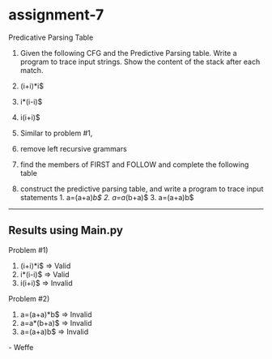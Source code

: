 # assignment-7
Predicative Parsing Table

1. Given the following CFG and the Predictive Parsing table. Write a program to trace input strings. Show the content of the stack after each match.
  1. (i+i)*i$
  2. i*(i-i)$
  3. i(i+i)$

2. Similar to problem #1, 
  1. remove left recursive grammars
  2. find the members of FIRST and FOLLOW and complete the following table
  3. construct the predictive parsing table, and write a program to trace input statements
    1. a=(a+a)*b$
    2. a=a*(b+a)$
    3. a=(a+a)b$
  
  
  ---
  
## Results using Main.py

Problem #1) 
  1. (i+i)*i$ => Valid
  2. i*(i-i)$ => Valid
  3. i(i+i)$ => Invalid
  
Problem #2)
  1. a=(a+a)*b$ => Invalid
  2. a=a*(b+a)$ => Invalid
  3. a=(a+a)b$ => Invalid
  
\- Weffe
